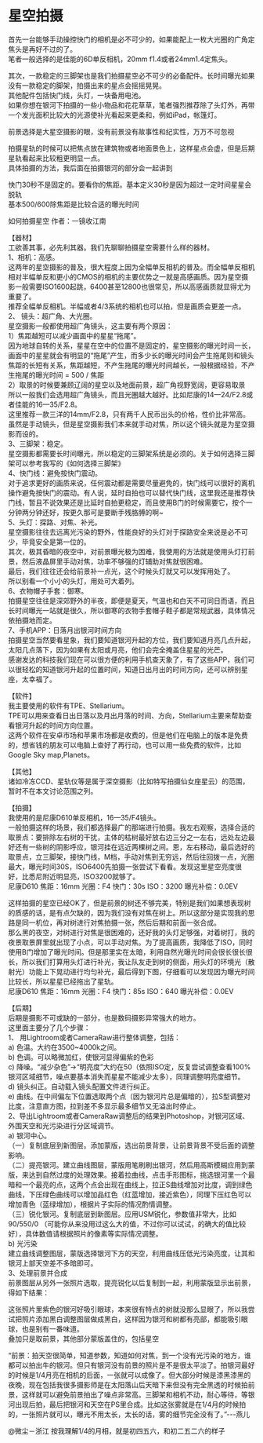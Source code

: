 # 星空拍摄

首先一台能够手动操控快门的相机是必不可少的，如果能配上一枚大光圈的广角定焦头是再好不过的了。  
笔者一般选择的是佳能的6D单反相机，20mm f1.4或者24mm1.4定焦头。  

其次，一款稳定的三脚架也是我们拍摄星空必不可少的必备配件。长时间曝光如果没有一款稳定的脚架，拍摄出来的星点会摇摇晃晃。  
其他配件包括快门线，头灯，一块备用电池。  
如果你想在银河下拍摄的一些小物品和花花草草，笔者强烈推荐除了头灯外，再带一个发光面积比较大的光源使补光看起来更柔和，例如iPad，帐篷灯。  

前景选择是大星空摄影的眼，没有前景没有故事性和纪实性，万万不可忽视  

拍摄星轨的时候可以把焦点放在建筑物或者地面景色上，这样星点会虚，但是后期星轨看起来比较粗更明显一点。  
具体拍摄的方法，我后面在拍摄银河的部分会一起讲到  

快门30秒不是固定的。要看你的焦距。基本定义30秒是因为超过一定时间星星会脱轨  
基本500/600除焦距是比较合适的曝光时间  

如何拍摄星空 作者：一镜收江南  

【器材】  
工欲善其事，必先利其器。我们先聊聊拍摄星空需要什么样的器材。  
1、相机：高感。  
这两年的星空摄影的普及，很大程度上因为全幅单反相机的普及。而全幅单反相机相对半幅单反和更小的CMOS的相机的主要优势之一就是高感画质。因为星空摄影一般需要ISO1600起跳，6400甚至12800也很常见，所以高感画质就显得尤为重要了。  
推荐全幅单反相机。半幅或者4/3系统的相机也可以拍，但是画质会更差一点。  
2、 镜头：超广角、大光圈。  
星空摄影一般都使用超广角镜头，这主要有两个原因：  
1）焦距越短可以减少画面中的星星“拖尾”。  
因为地球自转的关系，星星在空中的位置不是固定的，星空摄影的曝光时间一长，画面中的星星就会有明显的“拖尾”产生，而多少长的曝光时间会产生拖尾则和镜头焦距的长短有关系，焦距越短，不产生拖尾的曝光时间越长，一般根据经验，不产生拖尾的曝光时间 = 500 / 焦距  
2）取景的时候要兼顾辽阔的星空以及地面前景，超广角视野宽阔，更容易取景  
所以一般我们会选用超广角镜头，而且光圈越大越好。比如尼康的14—24/F2.8或者佳能的16—35/F2.8。  
这里推荐一款三洋的14mm/F2.8，只有两千人民币出头的价格，性价比非常高。虽然是手动镜头，但是星空摄影我们本来就手动对焦，所以这个镜头就是为星空摄影而设的。  
3、三脚架：稳定。  
星空摄影都需要长时间曝光，所以稳定的三脚架系统是必须的。关于如何选择三脚架可以参考我写的《如何选择三脚架》  
4、快门线：避免按快门震动。  
对于追求更好的画质来说，任何震动都是需要尽量避免的，快门线可以很好的离机操作避免按快门的震动。有人说，延时自拍也可以替代快门线，这里我还是推荐快门线，暂且不说效果还是比延时自拍更稳定，而且使用B门的时候需要它，按个一分钟两分钟还好，按更久那可是要断手残胳膊的啊~  
5、头灯：探路、对焦、补光。  
星空摄影往往去远离光污染的野外，性能良好的头灯对于探路安全来说是必不可少，毕竟安全是第一位的。  
其次，极其昏暗的夜空中，对前景曝光极为困难，我使用的方法就是使用头灯打前景，然后液晶屏里手动对焦，功率不够强的灯辅助对焦就很困难。  
最后，我们往往还会给前景补一点光，这个时候头灯就又可以发挥用处了。  
所以别看一个小小的头灯，用处可大着列。   
6、衣物帽子手套：御寒。  
拍摄星空往往是深郊野外的半夜，即便是夏天，气温也和白天不可同日而语，而且长时间曝光一站就是很久，所以御寒的衣物手套帽子鞋子都是常规武器，具体情况依拍摄地而定。  
7、手机APP：日落月出银河时间方向  
拍摄星空当然要看星象，我们要知道银河升起的方位，我们要知道月亮几点升起，太阳几点落下，因为如果有太阳或月亮，他们会完全掩盖住星星的光芒。  
感谢发达的科技我们现在可以很方便的利用手机查天象了，有了这些APP，我们可以很轻松的知道银河升起的位置时间，知道日出月出的时间方向，还可以辨别星座，太幸福了。   

【软件】  
我主要使用的软件有TPE、Stellarium。  
TPE可以用来查看日出日落以及月出月落的时间、方向，Stellarium主要来帮助查看银河升起的时间方向位置。  
这两个软件在安卓市场和苹果市场都是收费的，但是他们在电脑上的版本是免费的，想省钱的朋友可以电脑上查好了再行动，也可以用一些免费的软件，比如Google Sky map,Planets。  

【其他】  
诸如冷冻CCD、星轨仪等是属于深空摄影（比如特写拍摄仙女座星云）的范围，暂时不在本文讨论范围之列。  

【拍摄】  
我使用的是尼康D610单反相机，16—35/F4镜头。  
一般拍摄这样的场景，我们都选择最广的那端进行拍摄。我左右观察，选择合适的取景点：要排除左右树的干扰，主体的枯树最好放右边三分之一左右，远处左边最好还有一些树的阴影呼应，银河挂在远近两棵树之间。恩，左右移动，最后选好的取景点，立三脚架，接快门线，M档，手动对焦到无穷远，然后往回拨一点，光圈最大，曝光时间30S，ISO6400先拍摄一张尝试下看看。发现这里星空亮度很好，比悉尼附近明显亮，ISO3200就够了。  
尼康D610 焦距：16mm 光圈：F4 快门：30s ISO：3200 曝光补偿：0.0EV  

这样拍摄的星空已经OK了，但是前景的树还不够完美，特别是我们如果想表现树的质感的话，是有点欠缺的，因为我们没有对焦在树上。所以这部分是实现我的思路是同一机位，再对树进行对焦拍摄一张，然后后期和前面一张合成。  
那么黑的夜空，对树进行对焦是很困难的，还好我的头灯足够强，对着树打，我的夜景取景屏里就出现了小点，可以手动对焦。为了提高画质，我降低了ISO，同时使用B门增加了曝光时间。但是那里实在太暗，利用自然光曝光时间会很长很长很长，所以我们打算用头灯进行补光，我让队友走到树的侧面，用头灯的环境光（散射光）功能上下晃动进行均匀补光，最后得到下图，仔细看可以发现因为曝光时间比较长，所以星星已经拖出了星轨。  
尼康D610 焦距：16mm 光圈：F4 快门：85s ISO：640 曝光补偿：0.0EV  

【后期】  
后期是摄影不可或缺的一部分，也是数码摄影异常强大的地方。  
这里面主要分了几个步骤：  
1、 用Lightroom或者CameraRaw进行整体调整，包括：  
a) 色温。大约在3500~4000k之间。  
b) 色调。可以略微加红，使银河显得偏紫的色彩  
c) 降噪。“减少杂色”->“明亮度”大约在50（依照ISO定，反复尝试调整查看100%银河区域细节，噪点要基本消失而星星不能减少太多），同理调整明亮度细节。  
d) 镜头纠正。自动载入镜头配置文件进行纠正。  
e) 曲线。在中间偏左下位置选取两个点（因为银河片总是偏暗的），拉S型调整对比度，注意直方图，拉到差不多显示最多细节又无溢出时停止。  
2、导出Lightroom或者CameraRaw调整后的结果到Photoshop，对银河区域、外围天空和光污染进行分区域调节。  
a) 银河中心。  
（一）复制底层到新图层。添加蒙版，选出前景背景，让前景背景不受后面的调整影响。  
（二）提亮银河。建立曲线图层，蒙版用笔刷刷出银河，然后用高斯模糊应用到蒙版，来达到自然过度的处理效果。接着拉曲线，点击手形图标，挑选银河里一个最暗和一个最亮的点，这两个点会出现在曲线上，拉正S曲线增加对比度，调到绿色曲线，下压绿色曲线可以增加品红色（红蓝增加，接近紫色），同理下压红色可以增加青色（蓝绿增加），根据片子实际的情况酌情调整。  
（三）锐化银河。复制底层到新图层。应用USM锐化，参数值非常大，比如90/550/0 （可能你从来没用过这么大的值，不过你可以试试，的确大的值比较好），具体数值请根据照片的像素等实际情况调整。  
b) 光污染  
建立曲线调整图层，蒙版选择银河下方的天空，利用曲线压低光污染亮度，让其和银河上部天空差不多暗即可。  
3、处理前景并合成  
前景图层从另外一张照片选取，提亮锐化以后复制到一起，利用蒙版显示出前景，得如下结果：  

这张照片里紫色的银河好吸引眼球，本来很有特点的树就没那么显眼了，所以我尝试把照片添加黑白调整图层做成黑白，这样因为银河和树都有亮部，都能吸引眼球，也是别有一番味道。  
叠加只是取前景，其他部分蒙版盖住的，包括星空  

“前景：拍天空很简单，知道参数，知道如何对焦，到一个没有光污染的地方，谁都可以拍出牛的银河。但只有银河没有前景的照片是不是很太平淡了。拍银河最好的时候是1/4月亮在相机的后面，一张就可以成像了。但大部分时候是漆黑漆黑的夜晚，现在包括我很多摄影师是在太阳落山后天暗下来但没有完全黑透的时候拍前景，这样就可以避免前景拍出了噪点非常高。三脚架和相机不动，耐心等待，等银河出现后拍，最后把银河和天空在PS里合成。比如这张雾就是在1/4月的时候拍的，一张照片就可以，曝光不用太长，太长的话，雾的细节完全没有了。”---燕儿  

@微尘－浙江 按我理解1/4的月相，就是初四五六，和初二五二六的样子  